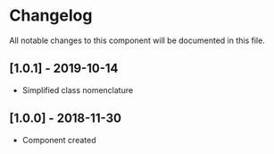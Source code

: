 # Changelog
All notable changes to this component will be documented in this file.

## [1.0.1] - 2019-10-14
- Simplified class nomenclature

## [1.0.0] - 2018-11-30
- Component created
